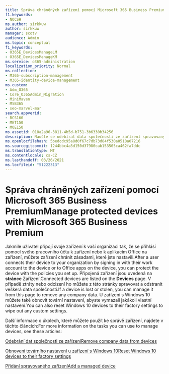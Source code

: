 ```yaml
---
title: Správa chráněných zařízení pomocí Microsoft 365 Business Premium
f1.keywords:
- NOCSH
ms.author: sirkkuw
author: sirkkuw
manager: scotv
audience: Admin
ms.topic: conceptual
f1_keywords:
- O365E_DevicesManageLM
- O365E_DevicesManageKM
ms.service: o365-administration
localization_priority: Normal
ms.collection:
- M365-subscription-management
- M365-identity-device-management
ms.custom:
- Adm_O365
- Core_O365Admin_Migration
- MiniMaven
- MSB365
- seo-marvel-mar
search.appverid:
- BCS160
- MET150
- MOE150
ms.assetid: 018a2a96-3811-4b5d-b751-3b6330b34256
description: Naučte se odebírat data společnosti ze zařízení spravovaných prostřednictvím zásad ochrany a resetovat zařízení s Windows 10 do továrního nastavení.
ms.openlocfilehash: 5bedcdc95a8d0f67c7db73d84f530a0518a07216
ms.sourcegitcommit: 1244bbc4a3d150d37980cab153505ca462fa7ddc
ms.translationtype: MT
ms.contentlocale: cs-CZ
ms.lasthandoff: 03/26/2021
ms.locfileid: "51222313"
---
```

# <a name="manage-protected-devices-with-microsoft-365-business-premium"></a><span data-ttu-id="9b63c-103">Správa chráněných zařízení pomocí Microsoft 365 Business Premium</span><span class="sxs-lookup"><span data-stu-id="9b63c-103">Manage protected devices with Microsoft 365 Business Premium</span></span>

<span data-ttu-id="9b63c-104">Jakmile uživatel připojí svoje zařízení k vaší organizaci tak, že se přihlásí pomocí svého pracovního účtu k zařízení nebo k aplikacím Office na zařízení, můžete zařízení chránit zásadami, které jste nastavili.</span><span class="sxs-lookup"><span data-stu-id="9b63c-104">After a user connects their device to your organization by signing in with their work account to the device or to Office apps on the device, you can protect the device with the policies you set up.</span></span> <span data-ttu-id="9b63c-105">Připojená zařízení jsou uvedená na **stránce** Zařízení.</span><span class="sxs-lookup"><span data-stu-id="9b63c-105">Connected devices are listed on the **Devices** page.</span></span> <span data-ttu-id="9b63c-106">V případě ztráty nebo odcizení ho můžete z této stránky spravovat a odstranit veškerá data společnosti.</span><span class="sxs-lookup"><span data-stu-id="9b63c-106">If a device is lost or stolen, you can manage it from this page to remove any company data.</span></span> <span data-ttu-id="9b63c-107">U zařízení s Windows 10 můžete také obnovit tovární nastavení, abyste vymazali jakákoli vlastní nastavení.</span><span class="sxs-lookup"><span data-stu-id="9b63c-107">You can also reset Windows 10 devices to their factory settings to wipe out any custom settings.</span></span> 

<span data-ttu-id="9b63c-108">Další informace o úkolech, které můžete použít ke správě zařízení, najdete v těchto článcích:</span><span class="sxs-lookup"><span data-stu-id="9b63c-108">For more information on the tasks you can use to manage devices, see these articles:</span></span> 
  
[<span data-ttu-id="9b63c-109">Odebrání dat společnosti ze zařízení</span><span class="sxs-lookup"><span data-stu-id="9b63c-109">Remove company data from devices</span></span>](remove-company-data.md)
  
[<span data-ttu-id="9b63c-110">Obnovení továrního nastavení u zařízení s Windows 10</span><span class="sxs-lookup"><span data-stu-id="9b63c-110">Reset Windows 10 devices to their factory settings</span></span>](reset-devices-to-factory-settings.md)

[<span data-ttu-id="9b63c-111">Přidání spravovaného zařízení</span><span class="sxs-lookup"><span data-stu-id="9b63c-111">Add a managed device</span></span>](./app-protection-settings-for-android-and-ios.md)
